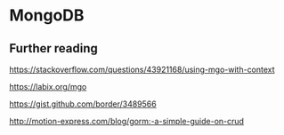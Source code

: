 # MongoDB

## Further reading
https://stackoverflow.com/questions/43921168/using-mgo-with-context

https://labix.org/mgo

https://gist.github.com/border/3489566

http://motion-express.com/blog/gorm:-a-simple-guide-on-crud

